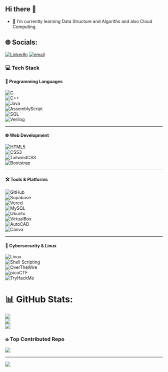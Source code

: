 ## Hi there 👋


- 🌱 I’m currently learning Data Structure and Algoriths and also Cloud Computing.


## 🌐 Socials:
[![LinkedIn](https://img.shields.io/badge/LinkedIn-%230077B5.svg?logo=linkedin&logoColor=white)](https://linkedin.com/in/aakarsh-jha) [![email](https://img.shields.io/badge/Email-D14836?logo=gmail&logoColor=white)](mailto:aakarsh13jha@gmail.com) 

### 💻 Tech Stack

#### 🧠 Programming Languages  
![C](https://img.shields.io/badge/c-%2300599C.svg?style=for-the-badge&logo=c&logoColor=white)  
![C++](https://img.shields.io/badge/c++-%2300599C.svg?style=for-the-badge&logo=c%2B%2B&logoColor=white)  
![Java](https://img.shields.io/badge/java-%23ED8B00.svg?style=for-the-badge&logo=openjdk&logoColor=white)  
![AssemblyScript](https://img.shields.io/badge/assembly%20script-%23000000.svg?style=for-the-badge&logo=assemblyscript&logoColor=white)  
![SQL](https://img.shields.io/badge/sql-%230066CC.svg?style=for-the-badge&logo=sqlite&logoColor=white)  
![Verilog](https://img.shields.io/badge/verilog-%23000000.svg?style=for-the-badge&logoColor=white)

---

#### 🌐 Web Development  
![HTML5](https://img.shields.io/badge/html5-%23E34F26.svg?style=for-the-badge&logo=html5&logoColor=white)  
![CSS3](https://img.shields.io/badge/css3-%231572B6.svg?style=for-the-badge&logo=css3&logoColor=white)  
![TailwindCSS](https://img.shields.io/badge/tailwindcss-%2338B2AC.svg?style=for-the-badge&logo=tailwind-css&logoColor=white)  
![Bootstrap](https://img.shields.io/badge/bootstrap-%238511FA.svg?style=for-the-badge&logo=bootstrap&logoColor=white)

---

#### 🛠️ Tools & Platforms  
![GitHub](https://img.shields.io/badge/github-%23121011.svg?style=for-the-badge&logo=github&logoColor=white)  
![Supabase](https://img.shields.io/badge/Supabase-3ECF8E?style=for-the-badge&logo=supabase&logoColor=white)  
![Vercel](https://img.shields.io/badge/vercel-%23000000.svg?style=for-the-badge&logo=vercel&logoColor=white)  
![MySQL](https://img.shields.io/badge/mysql-4479A1.svg?style=for-the-badge&logo=mysql&logoColor=white)  
![Ubuntu](https://img.shields.io/badge/ubuntu-E95420?style=for-the-badge&logo=ubuntu&logoColor=white)  
![VirtualBox](https://img.shields.io/badge/virtualbox-183A61?style=for-the-badge&logo=virtualbox&logoColor=white)  
![AutoCAD](https://img.shields.io/badge/autocad-%23D32F2F.svg?style=for-the-badge&logo=autodesk&logoColor=white)  
![Canva](https://img.shields.io/badge/Canva-%2300C4CC.svg?style=for-the-badge&logo=Canva&logoColor=white)

---

#### 🔐 Cybersecurity & Linux  
![Linux](https://img.shields.io/badge/linux-%23FCC624.svg?style=for-the-badge&logo=linux&logoColor=black)  
![Shell Scripting](https://img.shields.io/badge/shell%20scripting-%23121011.svg?style=for-the-badge&logo=gnu-bash&logoColor=white)  
![OverTheWire](https://img.shields.io/badge/OverTheWire-%23000000.svg?style=for-the-badge&logoColor=white)  
![picoCTF](https://img.shields.io/badge/picoCTF-%23000000.svg?style=for-the-badge&logoColor=white)  
![TryHackMe](https://img.shields.io/badge/TryHackMe-%23000000.svg?style=for-the-badge&logo=tryhackme&logoColor=red)

# 📊 GitHub Stats:
![](https://github-readme-stats.vercel.app/api?username=UselessAaka&theme=dark&hide_border=false&include_all_commits=true&count_private=false)<br/>
![](https://nirzak-streak-stats.vercel.app/?user=UselessAaka&theme=dark&hide_border=false)<br/>
![](https://github-readme-stats.vercel.app/api/top-langs/?username=UselessAaka&theme=dark&hide_border=false&include_all_commits=true&count_private=false&layout=compact)

### 🔝 Top Contributed Repo
![](https://github-contributor-stats.vercel.app/api?username=UselessAaka&limit=5&theme=dark&combine_all_yearly_contributions=true)

---
[![](https://visitcount.itsvg.in/api?id=UselessAaka&icon=0&color=0)](https://visitcount.itsvg.in)

<!-- Proudly created with GPRM ( https://gprm.itsvg.in ) -->
